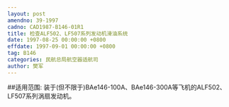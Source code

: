 ```yaml
---
layout: post
amendno: 39-1997
cadno: CAD1987-B146-01R1
title: 检查ALF502、LF507系列发动机滑油系统
date: 1997-08-25 00:00:00 +0800
effdate: 1997-09-01 00:00:00 +0800
tag: B146
categories: 民航总局航空器适航司
author: 樊军
---
```


##适用范围:
装于(但不限于)BAe146-100A、BAe146-300A等飞机的ALF502、LF507系列涡扇发动机。

